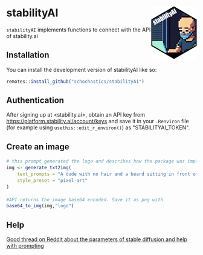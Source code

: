 # stabilityAI <img src="man/figures/logo.png" align="right" height="139" alt="" />

<!-- badges: start -->
<!-- badges: end -->

`stabilityAI` implements functions to connect with the API of stability.ai

## Installation

You can install the development version of stabilityAI like so:

``` r
remotes::install_github("schochastics/stabilityAI")
```

## Authentication

After signing up at <stability.ai>, obtain an API key from
<https://platform.stability.ai/account/keys> and save it in your `.Renviron`
file (for example using `usethis::edit_r_environ()`) as "STABILITYAI_TOKEN".

## Create an image

```r
# this prompt generated the logo and describes how the package was implemented... 
img <- generate_txt2img(
    text_prompts = "A dude with no hair and a beard sitting in front of his laptop in a dark room",
    style_preset = "pixel-art"
)

#API returns the image base64 encoded. Save it as png with
base64_to_img(img,"logo")

```

## Help
[Good thread on Reddit about the parameters of stable diffusion and help with prompting](https://www.reddit.com/r/StableDiffusion/comments/x41n87/how_to_get_images_that_dont_suck_a/)
